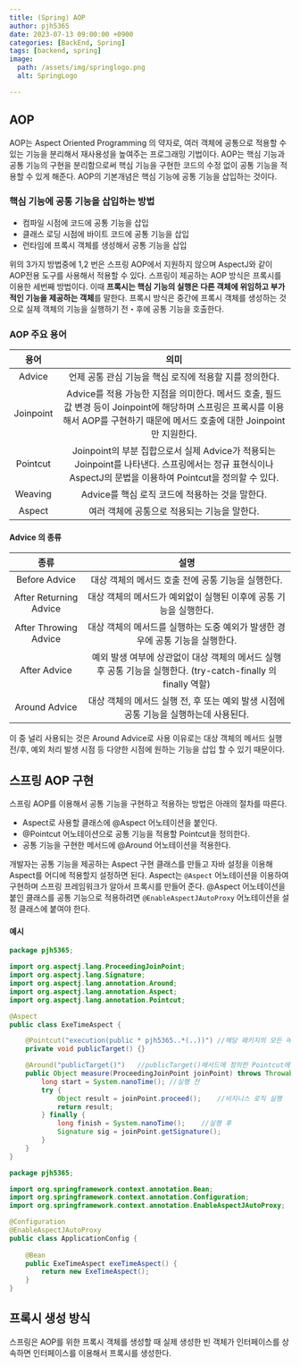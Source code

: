 ```yaml
---
title: (Spring) AOP
author: pjh5365
date: 2023-07-13 09:00:00 +0900
categories: [BackEnd, Spring]
tags: [backend, spring]
image:
  path: /assets/img/springlogo.png
  alt: SpringLogo

---
```




## AOP

AOP는 Aspect Oriented Programming 의 약자로, 여러 객체에 공통으로 적용할 수 있는 기능을 분리해서 재사용성을 높여주는 프로그래밍 기법이다. AOP는 핵심 기능과 공통 기능의 구현을 분리함으로써 핵심 기능을 구현한 코드의 수정 없이 공통 기능을 적용할 수 있게 해준다. AOP의 기본개념은 핵심 기능에 공통 기능을 삽입하는 것이다.

### 핵심 기능에 공통 기능을 삽입하는 방법

- 컴파일 시점에 코드에 공통 기능을 삽입
- 클래스 로딩 시점에 바이트 코드에 공통 기능을 삽입
- 런타임에 프록시 객체를 생성해서 공통 기능을 삽입

위의 3가지 방법중에 1,2 번은 스프링 AOP에서 지원하지 않으며 AspectJ와 같이 AOP전용 도구를 사용해서 적용할 수 있다. 스프링이 제공하는 AOP 방식은 프록시를 이용한 세번째 방법이다. 이때 **프록시는 핵심 기능의 실행은 다른 객체에 위임하고 부가적인 기능을 제공하는 객체**를 말한다. 프록시 방식은 중간에 프록시 객체를 생성하는 것으로 실제 객체의 기능을 실행하기 전・후에 공통 기능을 호출한다. 

### AOP 주요 용어

|   용어    |                             의미                             |
| :-------: | :----------------------------------------------------------: |
|  Advice   |   언제 공통 관심 기능을 핵심 로직에 적용할 지를 정의한다.    |
| Joinpoint | Advice를 적용 가능한 지점을 의미한다. 메서드 호출, 필드 값 변경 등이 Joinpoint에 해당하며 스프링은 프록시를 이용해서 AOP를 구현하기 때문에 메서드 호출에 대한 Joinpoint만 지원한다. |
| Pointcut  | Joinpoint의 부분 집합으로서 실제 Advice가 적용되는 Joinpoint를 나타낸다. 스프링에서는 정규 표현식이나 AspectJ의 문법을 이용하여 Pointcut을 정의할 수 있다. |
|  Weaving  |       Advice를 핵심 로직 코드에 적용하는 것을 말한다.        |
|  Aspect   |         여러 객체에 공통으로 적용되는 기능을 말한다.         |

#### Advice 의 종류

|          종류          |                             설명                             |
| :--------------------: | :----------------------------------------------------------: |
|     Before Advice      |      대상 객체의 메서드 호출 전에 공통 기능을 실행한다.      |
| After Returning Advice | 대상 객체의 메서드가 예외없이 실행된 이후에 공통 기능을 실행한다. |
| After Throwing Advice  | 대상 객체의 메서드를 실행하는 도중 예외가 발생한 경우에 공통 기능을 실행한다. |
|      After Advice      | 예외 발생 여부에 상관없이 대상 객체의 메서드 실행 후 공통 기능을 실행한다. (try-catch-finally 의 finally 역할) |
|     Around Advice      | 대상 객체의 메서드 실행 전, 후 또는 예외 발생 시점에 공통 기능을 실행하는데 사용된다. |

이 중 널리 사용되는 것은 Around Advice로 사용 이유로는 대상 객체의 메서드 실행 전/후, 예외 처리 발생 시점 등 다양한 시점에 원하는 기능을 삽입 할 수 있기 때문이다.

## 스프링 AOP 구현

스프링 AOP를 이용해서 공통 기능을 구현하고 적용하는 방법은 아래의 절차를 따른다.

- Aspect로 사용할 클래스에 @Aspect 어노테이션을 붙인다.
- @Pointcut 어노테이션으로 공통 기능을 적용할 Pointcut을 정의한다.
- 공통 기능을 구현한 메서드에 @Around 어노테이션을 적용한다.

개발자는 공통 기능을 제공하는 Aspect 구현 클래스를 만들고 자바 설정을 이용해 Aspect를 어디에 적용할지 설정하면 된다. Aspect는 `@Aspect` 어노테이션을 이용하여 구현하며 스프링 프레임워크가 알아서 프록시를 만들어 준다. @Aspect 어노테이션을 붙인 클래스를 공통 기능으로 적용하려면 `@EnableAspectJAutoProxy` 어노테이션을 설정 클래스에 붙여야 한다.

#### 예시

```java
package pjh5365;

import org.aspectj.lang.ProceedingJoinPoint;
import org.aspectj.lang.Signature;
import org.aspectj.lang.annotation.Around;
import org.aspectj.lang.annotation.Aspect;
import org.aspectj.lang.annotation.Pointcut;

@Aspect
public class ExeTimeAspect {

    @Pointcut("execution(public * pjh5365..*(..))") //해당 패키지의 모든 메서드에 적용
    private void publicTarget() {}

    @Around("publicTarget()")   //publicTarget()메서드에 정의한 Pointcut에 공통기능을 적용
    public Object measure(ProceedingJoinPoint joinPoint) throws Throwable {
        long start = System.nanoTime();	//실행 전
        try {
            Object result = joinPoint.proceed();    //비지니스 로직 실행
            return result;
        } finally {
            long finish = System.nanoTime();	//실행 후
            Signature sig = joinPoint.getSignature();
        }
    }
}

```

```java
package pjh5365;

import org.springframework.context.annotation.Bean;
import org.springframework.context.annotation.Configuration;
import org.springframework.context.annotation.EnableAspectJAutoProxy;

@Configuration
@EnableAspectJAutoProxy
public class ApplicationConfig {
    
    @Bean
    public ExeTimeAspect exeTimeAspect() {
        return new ExeTimeAspect();
    }
}
```



## 프록시 생성 방식

스프링은 AOP를 위한 프록시 객체를 생성할 때 실제 생성한 빈 객체가 인터페이스를 상속하면 인터페이스를 이용해서 프록시를 생성한다.